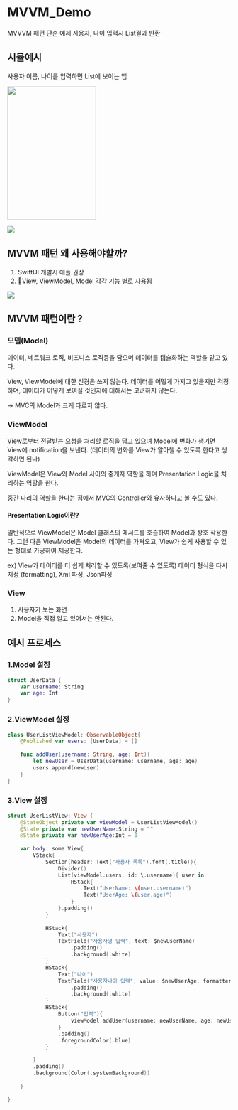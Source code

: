 # MVVM_Demo
MVVVM 패턴 단순 예제
사용자, 나이 입력시 List결과 반환

## 시뮬예시
사용자 이름, 나이를 입력하면 List에 보이는 앱

<img src="https://velog.velcdn.com/images/darak551/post/89ecd894-dd67-4084-a1ac-ea380bcab5e8/image.png" width="200" height="300"/>

![](https://velog.velcdn.com/images/darak551/post/2c74f948-4066-4ba0-b95b-391d8b1f73da/image.png)


## MVVM 패턴 왜 사용해야할까?
1. SwiftUI 개발시 애플 권장
2. View, ViewModel, Model 각각 기능 별로 사용됨

![](https://velog.velcdn.com/images/darak551/post/f9750916-1d1e-43cf-9364-6e9f68f8630e/image.png)

## MVVM 패턴이란 ?
### 모델(Model)

데이터, 네트워크 로직, 비즈니스 로직등을 담으며 데이터를 캡슐화하는 역할을 맡고 있다.

View, ViewModel에 대한 신경은 쓰지 않는다. 데이터를 어떻게 가지고 있을지만 걱정하며, 데이터가 어떻게 보여질 것인지에 대해서는 고려하지 않는다.

→ MVC의 Model과 크게 다르지 않다.

### ViewModel

View로부터 전달받는 요청을 처리할 로직을 담고 있으며 Model에 변화가 생기면 View에 notification을 보낸다. (데이터의 변화를 View가 알아챌 수 있도록 한다고 생각하면 된다)

ViewModel은 View와 Model 사이의 중개자 역할을 하며 Presentation Logic을 처리하는 역할을 한다.

중간 다리의 역할을 한다는 점에서 MVC의 Controller와 유사하다고 볼 수도 있다.
#### Presentation Logic이란?
일반적으로 ViewModel은 Model 클래스의 메서드를 호출하여 Model과 상호 작용한다. 그런 다음 ViewModel은 Model의 데이터를 가져오고, View가 쉽게 사용할 수 있는 형태로 가공하여 제공한다.

ex) View가 데이터를 더 쉽게 처리할 수 있도록(보여줄 수 있도록) 데이터 형식을 다시 지정 (formatting), Xml 파싱, Json파싱

### View
1. 사용자가 보는 화면
2. Model을 직접 알고 있어서는 안된다.

## 예시 프로세스

### 1.Model 설정
```swift
struct UserData {
    var username: String
    var age: Int
}

```
### 2.ViewModel 설정
```swift
class UserListViewModel: ObservableObject{
    @Published var users: [UserData] = []
    
    func addUser(username: String, age: Int){
        let newUser = UserData(username: username, age: age)
        users.append(newUser)
    }
}
```
### 3.View 설정
```swift
struct UserListView: View {
    @StateObject private var viewModel = UserListViewModel()
    @State private var newUserName:String = ""
    @State private var newUserAge:Int = 0
    
    var body: some View{
        VStack{
            Section(header: Text("사용자 목록").font(.title)){
                Divider()
                List(viewModel.users, id: \.username){ user in
                    HStack{
                        Text("UserName: \(user.username)")
                        Text("UserAge: \(user.age)")
                    }
                }.padding()
            }
            
            HStack{
                Text("사용자")
                TextField("사용자명 입력", text: $newUserName)
                    .padding()
                    .background(.white)
            }
            HStack{
                Text("나이")
                TextField("사용자나이 입력", value: $newUserAge, formatter: NumberFormatter())
                    .padding()
                    .background(.white)
            }
            HStack{
                Button("입력"){
                    viewModel.addUser(username: newUserName, age: newUserAge)
                }
                .padding()
                .foregroundColor(.blue)
            }

        }
        .padding()
        .background(Color(.systemBackground))
        
    }
    
}

```

